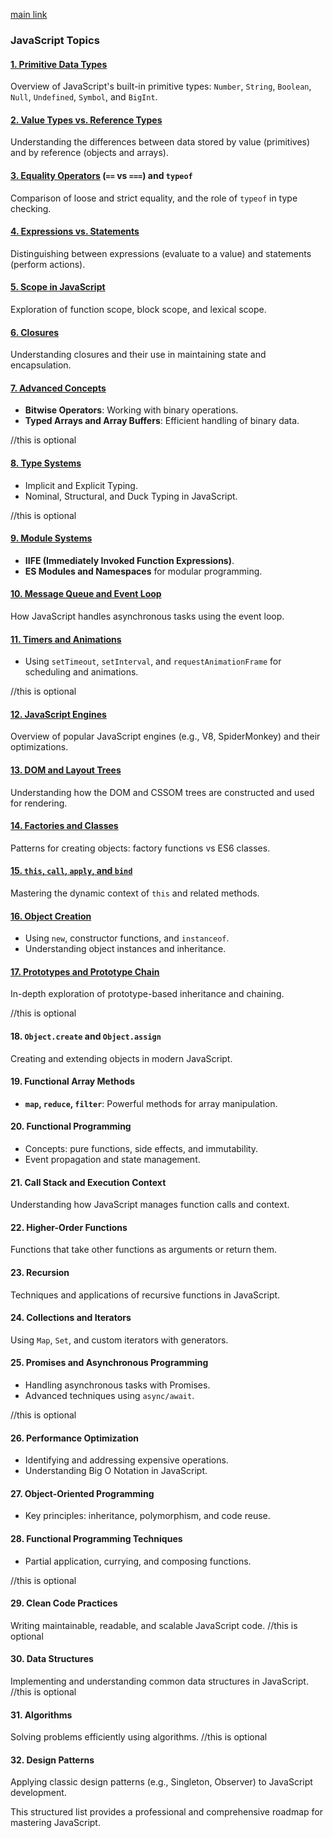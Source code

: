 [main link](https://github.com/leonardomso/33-js-concepts?tab=readme-ov-file)

### JavaScript Topics

#### **[1. Primitive Data Types](./primitive_type/README.md)**  

Overview of JavaScript's built-in primitive types: `Number`, `String`, `Boolean`, `Null`, `Undefined`, `Symbol`, and `BigInt`.

#### **[2. Value Types vs. Reference Types](./value_type/README.md)**  
Understanding the differences between data stored by value (primitives) and by reference (objects and arrays).

#### **[3. Equality Operators](./equality_operator/README.md) (`==` vs `===`) and `typeof`**  
Comparison of loose and strict equality, and the role of `typeof` in type checking.

#### **[4. Expressions vs. Statements](./expressions_vs_statements/README.md)**  
Distinguishing between expressions (evaluate to a value) and statements (perform actions).
#### **[5. Scope in JavaScript](./scope/README.md)**  
Exploration of function scope, block scope, and lexical scope.

#### **[6. Closures](./closures/README.md)**  
Understanding closures and their use in maintaining state and encapsulation.

#### **[7. Advanced Concepts](./advanced_concepts/README.md)**  
- **Bitwise Operators**: Working with binary operations.  
- **Typed Arrays and Array Buffers**: Efficient handling of binary data.

//this is optional
#### **[8. Type Systems](./type_systems/README.md)**  
- Implicit and Explicit Typing.  
- Nominal, Structural, and Duck Typing in JavaScript.

//this is optional
#### **[9. Module Systems](./module_systems/README.md)**  
- **IIFE (Immediately Invoked Function Expressions)**.  
- **ES Modules and Namespaces** for modular programming.

#### **[10. Message Queue and Event Loop](./event_loop/README.md)**  
How JavaScript handles asynchronous tasks using the event loop.

#### **[11. Timers and Animations](./timers/README.md)**  
- Using `setTimeout`, `setInterval`, and `requestAnimationFrame` for scheduling and animations.

//this is optional
#### **[12. JavaScript Engines](./javascript_engines/README.md)**  
Overview of popular JavaScript engines (e.g., V8, SpiderMonkey) and their optimizations.

#### **[13. DOM and Layout Trees](./dom/README.md)**  
Understanding how the DOM and CSSOM trees are constructed and used for rendering.

#### **[14. Factories and Classes](./factories/README.md)**  
Patterns for creating objects: factory functions vs ES6 classes.

#### **[15. `this`, `call`, `apply`, and `bind`](./this_call_apply/README.md)**  
Mastering the dynamic context of `this` and related methods.

#### **[16. Object Creation](./object/README.md)**  
- Using `new`, constructor functions, and `instanceof`.  
- Understanding object instances and inheritance.

#### **[17. Prototypes and Prototype Chain](./prototypes/README.md)**  
In-depth exploration of prototype-based inheritance and chaining.

//this is optional
#### **18. `Object.create` and `Object.assign`**  
Creating and extending objects in modern JavaScript.

#### **19. Functional Array Methods**  
- **`map`, `reduce`, `filter`**: Powerful methods for array manipulation.

#### **20. Functional Programming**  
- Concepts: pure functions, side effects, and immutability.  
- Event propagation and state management.

#### **21. Call Stack and Execution Context**  
Understanding how JavaScript manages function calls and context.

#### **22. Higher-Order Functions**  
Functions that take other functions as arguments or return them.


#### **23. Recursion**  
Techniques and applications of recursive functions in JavaScript.

#### **24. Collections and Iterators**  
Using `Map`, `Set`, and custom iterators with generators.

#### **25. Promises and Asynchronous Programming**  
- Handling asynchronous tasks with Promises.  
- Advanced techniques using `async/await`.

//this is optional
#### **26. Performance Optimization**  
- Identifying and addressing expensive operations.  
- Understanding Big O Notation in JavaScript.


#### **27. Object-Oriented Programming**  
- Key principles: inheritance, polymorphism, and code reuse.


#### **28. Functional Programming Techniques**  
- Partial application, currying, and composing functions.

//this is optional
#### **29. Clean Code Practices**  
Writing maintainable, readable, and scalable JavaScript code.
//this is optional
#### **30. Data Structures**  
Implementing and understanding common data structures in JavaScript.
//this is optional
#### **31. Algorithms**  
Solving problems efficiently using algorithms.
//this is optional
#### **32. Design Patterns**  
Applying classic design patterns (e.g., Singleton, Observer) to JavaScript development. 

This structured list provides a professional and comprehensive roadmap for mastering JavaScript.